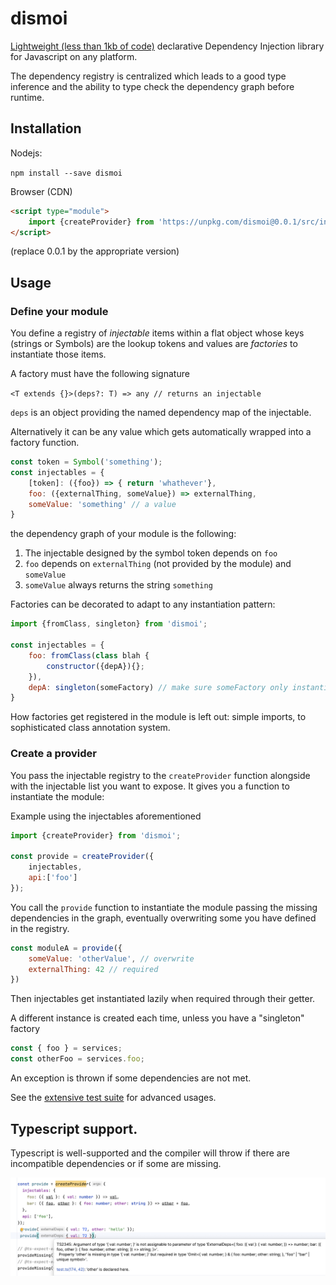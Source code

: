 # dismoi

[Lightweight (less than 1kb of code)](https://bundlephobia.com/package/dismoi) declarative Dependency Injection library for Javascript on any platform.

The dependency registry is centralized which leads to a good type inference and the ability to type check the dependency graph before runtime.  

## Installation 

Nodejs: 

``npm install --save dismoi``

Browser (CDN)

```HTML
<script type="module">
    import {createProvider} from 'https://unpkg.com/dismoi@0.0.1/src/index.js'
</script>
```

(replace 0.0.1 by the appropriate version)

## Usage

### Define your module

You define a registry of *injectable* items within a flat object whose keys (strings or Symbols) are the lookup tokens and values are *factories* to instantiate those items.

A factory must have the following signature 

``<T extends {}>(deps?: T) => any // returns an injectable``

``deps`` is an object providing the named dependency map of the injectable.

Alternatively it can be any value which gets automatically wrapped into a factory function.

```Javascript
const token = Symbol('something'); 
const injectables = {
    [token]: ({foo}) => { return 'whathever'},
    foo: ({externalThing, someValue}) => externalThing,
    someValue: 'something' // a value
}
```
the dependency graph of your module is the following: 

1. The injectable designed by the symbol token depends on ``foo``
2. ``foo`` depends on ``externalThing`` (not provided by the module) and ``someValue``
3. ``someValue`` always returns the string ``something``

Factories can be decorated to adapt to any instantiation pattern:

```Javascript
import {fromClass, singleton} from 'dismoi';

const injectables = {
    foo: fromClass(class blah {
        constructor({depA}){};
    }),
    depA: singleton(someFactory) // make sure someFactory only instantiate once and then returns the same instance
}
```

How factories get registered in the module is left out: simple imports, to sophisticated class annotation system.

### Create a provider

You pass the injectable registry to the ``createProvider`` function alongside with the injectable list you want to expose.
It gives you a function to instantiate the module:

Example using the injectables aforementioned
```Javascript
import {createProvider} from 'dismoi';

const provide = createProvider({
    injectables,
    api:['foo']
});
```

You call the ``provide`` function to instantiate the module passing the missing dependencies in the graph, eventually overwriting some you have defined in the registry.

```javascript
const moduleA = provide({
    someValue: 'otherValue', // overwrite
    externalThing: 42 // required
}) 
```

Then injectables get instantiated lazily when required through their getter. 

A different instance is created each time, unless you have a "singleton" factory

```Javascript
const { foo } = services;
const otherFoo = services.foo;
```

An exception is thrown if some dependencies are not met.

See the [extensive test suite](src/provider.test.js) for advanced usages. 

## Typescript support. 

Typescript is well-supported and the compiler will throw if there are incompatible dependencies or if some are missing.

![typescript compiler error](assets/compiler-ts.png)








